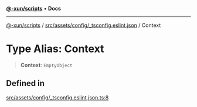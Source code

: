 [**@-xun/scripts**](../../../../../README.md) • **Docs**

***

[@-xun/scripts](../../../../../README.md) / [src/assets/config/\_tsconfig.eslint.json](../README.md) / Context

# Type Alias: Context

> **Context**: `EmptyObject`

## Defined in

[src/assets/config/\_tsconfig.eslint.json.ts:8](https://github.com/Xunnamius/xscripts/blob/dc527d1504edcd9b99add252bcfe23abb9ef9d78/src/assets/config/_tsconfig.eslint.json.ts#L8)
